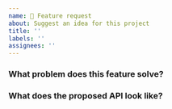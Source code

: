 ```yaml
---
name: 💄 Feature request
about: Suggest an idea for this project
title: ''
labels: ''
assignees: ''
---
```


<!--
Thanks for taking the time to file a feature request! Please fill out this form as completely as possible.
Feature requests will be converted to the GitHub Discussions "Ideas" section.
-->

### What problem does this feature solve?

<!--
Explain your use case, context, and rationale behind this feature request.
More importantly, what is the end user experience you are trying to build that led to the need for this feature?
rsuite with sensible UI design, and a friendly development experience .
So in general, we only consider adding features that are not easily implemented under existing APIs.
Use cases for new features should also be common enough.
-->

### What does the proposed API look like?

<!--
Describe how you propose to solve the problem and provide code samples of how the API would work once implemented.
-->

